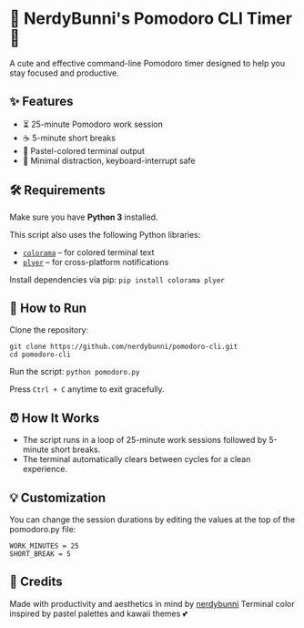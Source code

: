 # 🐰 NerdyBunni's Pomodoro CLI Timer 🍭

A cute and effective command-line Pomodoro timer designed to help you stay focused and productive.

## ✨ Features
- ⏳ 25-minute Pomodoro work session
- ☕ 5-minute short breaks
- 🎨 Pastel-colored terminal output
- 🧠 Minimal distraction, keyboard-interrupt safe

## 🛠️ Requirements
Make sure you have **Python 3** installed.

This script also uses the following Python libraries:

- [`colorama`](https://pypi.org/project/colorama/) – for colored terminal text  
- [`plyer`](https://pypi.org/project/plyer/) – for cross-platform notifications

Install dependencies via pip:
`pip install colorama plyer`

## 🚀 How to Run
Clone the repository:
```
git clone https://github.com/nerdybunni/pomodoro-cli.git
cd pomodoro-cli
```
Run the script:
`python pomodoro.py`

Press `Ctrl + C` anytime to exit gracefully.

## ⏰ How It Works
- The script runs in a loop of 25-minute work sessions followed by 5-minute short breaks.
- The terminal automatically clears between cycles for a clean experience.

## 💡 Customization
You can change the session durations by editing the values at the top of the pomodoro.py file:
```
WORK_MINUTES = 25
SHORT_BREAK = 5
```

## 🧸 Credits
Made with productivity and aesthetics in mind by [nerdybunni](https://github.com/nerdybunni)
Terminal color inspired by pastel palettes and kawaii themes 💕
